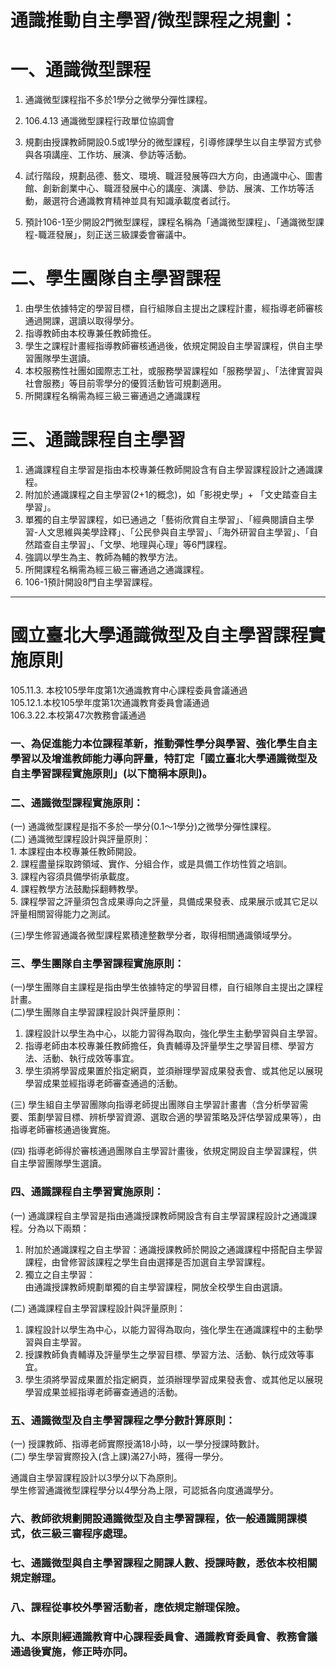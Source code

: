 # 通識推動自主學習/微型課程之規劃：  

# 一、通識微型課程
1.	通識微型課程指不多於1學分之微學分彈性課程。  
2.	106.4.13 通識微型課程行政單位協調會  
3. 	規劃由授課教師開設0.5或1學分的微型課程，引導修課學生以自主學習方式參與各項講座、工作坊、展演、參訪等活動。   

4. 試行階段，規劃品德、藝文、環境、職涯發展等四大方向，由通識中心、圖書館、創新創業中心、職涯發展中心的講座、演講、參訪、展演、工作坊等活動，嚴選符合通識教育精神並具有知識承載度者試行。  
5. 	預計106-1至少開設2門微型課程，課程名稱為「通識微型課程」、「通識微型課程-職涯發展」，刻正送三級課委會審議中。  
# 二、學生團隊自主學習課程  
1. 由學生依據特定的學習目標，自行組隊自主提出之課程計畫，經指導老師審核通過開課，選讀以取得學分。  
2. 指導教師由本校專兼任教師擔任。  
3. 學生之課程計畫經指導教師審核通過後，依規定開設自主學習課程，供自主學習團隊學生選讀。  
4. 本校服務性社團如國際志工社，或服務學習課程如「服務學習」、「法律實習與社會服務」等目前零學分的優質活動皆可規劃適用。  
5. 所開課程名稱需為經三級三審通過之通識課程  
# 三、通識課程自主學習  
1. 通識課程自主學習是指由本校專兼任教師開設含有自主學習課程設計之通識課程。  
2. 附加於通識課程之自主學習(2+1的概念)，如「影視史學」+ 「文史踏查自主學習」。  
3. 單獨的自主學習課程，如已通過之「藝術欣賞自主學習」、「經典閱讀自主學習-人文思維與美學詮釋」、「公民參與自主學習」、「海外研習自主學習」、「自然踏查自主學習」、「文學、地理與心理」等6門課程。  
4. 強調以學生為主、教師為輔的教學方法。  
5. 所開課程名稱需為經三級三審通過之通識課程。  
6. 106-1預計開設8門自主學習課程。  

***
# 國立臺北大學通識微型及自主學習課程實施原則  
105.11.3. 本校105學年度第1次通識教育中心課程委員會議通過  
105.12.1.本校105學年度第1次通識教育委員會議通過  
106.3.22.本校第47次教務會議通過  

### 一、為促進能力本位課程革新，推動彈性學分與學習、強化學生自主學習以及增進教師能力導向評量，特訂定「國立臺北大學通識微型及自主學習課程實施原則」(以下簡稱本原則)。  

### 二、通識微型課程實施原則：  
  (一)	通識微型課程是指不多於一學分(0.1～1學分)之微學分彈性課程。  
  (二)	通識微型課程設計與評量原則：  
    1.	本課程由本校專兼任教師開設。  
    2.	課程盡量採取跨領域、實作、分組合作，或是具備工作坊性質之培訓。  
    3.	課程內容須具備學術承載度。  
    4.	課程教學方法鼓勵採翻轉教學。  
    5.	課程學習之評量須包含成果導向之評量，具備成果發表、成果展示或其它足以評量相關習得能力之測試。  

  (三)學生修習通識各微型課程累積達整數學分者，取得相關通識領域學分。  

### 三、學生團隊自主學習課程實施原則：   

  (一)學生團隊自主課程是指由學生依據特定的學習目標，自行組隊自主提出之課程計畫。    
  (二)學生團隊自主學習課程設計與評量原則：  
        
   1. 課程設計以學生為中心，以能力習得為取向，強化學生主動學習與自主學習。        
   2. 指導老師由本校專兼任教師擔任，負責輔導及評量學生之學習目標、學習方法、活動、執行成效等事宜。  
   3. 學生須將學習成果置於指定網頁，並須辦理學習成果發表會、或其他足以展現學習成果並經指導老師審查通過的活動。  

(三) 學生組自主學習團隊向指導老師提出團隊自主學習計畫書（含分析學習需要、策劃學習目標、辨析學習資源、選取合適的學習策略及評估學習成果等），由指導老師審核通過後實施。  

(四) 指導老師得於審核通過團隊自主學習計畫後，依規定開設自主學習課程，供自主學習團隊學生選讀。  


### 四、通識課程自主學習實施原則：  
(一) 通識課程自主學習是指由通識授課教師開設含有自主學習課程設計之通識課程。分為以下兩類：    

  1. 附加於通識課程之自主學習：通識授課教師於開設之通識課程中搭配自主學習課程，由曾修習該課程之學生自由選擇是否加選自主學習課程。  
  2. 獨立之自主學習：  
由通識授課教師規劃單獨的自主學習課程，開放全校學生自由選讀。  

(二)	通識課程自主學習課程設計與評量原則：  
  1. 課程設計以學生為中心，以能力習得為取向，強化學生在通識課程中的主動學習與自主學習。  
  2. 授課教師負責輔導及評量學生之學習目標、學習方法、活動、執行成效等事宜。  
  3. 學生須將學習成果置於指定網頁，並須辦理學習成果發表會、或其他足以展現學習成果並經指導老師審查通過的活動。  

### 五、通識微型及自主學習課程之學分數計算原則：   
(一) 授課教師、指導老師實際授滿18小時，以一學分授課時數計。  
(二) 學生學習實際投入(含上課)滿27小時，獲得一學分。  

  通識自主學習課程設計以3學分以下為原則。  
  學生修習通識微型課程學分以4學分為上限，可認抵各向度通識學分。  

### 六、教師欲規劃開設通識微型及自主學習課程，依一般通識開課模式，依三級三審程序處理。    
### 七、通識微型與自主學習課程之開課人數、授課時數，悉依本校相關規定辦理。  
### 八、課程從事校外學習活動者，應依規定辦理保險。  
### 九、本原則經通識教育中心課程委員會、通識教育委員會、教務會議通過後實施，修正時亦同。   

